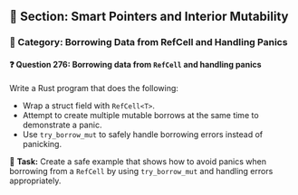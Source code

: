 ## 📘 Section: Smart Pointers and Interior Mutability  
### 🔹 Category: Borrowing Data from RefCell and Handling Panics  
#### ❓ Question 276: Borrowing data from `RefCell` and handling panics

Write a Rust program that does the following:

- Wrap a struct field with `RefCell<T>`.
- Attempt to create multiple mutable borrows at the same time to demonstrate a panic.
- Use `try_borrow_mut` to safely handle borrowing errors instead of panicking.

🔧 **Task:** Create a safe example that shows how to avoid panics when borrowing from a `RefCell` by using `try_borrow_mut` and handling errors appropriately.
